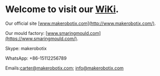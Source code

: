 # Welcome to visit our [WiKi](https://github.com/makerobotix/Robotics/wiki). 

Our official site [www.makerobotix.com](http://www.makerobotix.com/).

Our mould factory: [www.smaringmould.com](https://www.smaringmould.com/).

Skype: makerobotix

WhatsApp: +86-15112256789

Emails:carter@makerobotix.com; info@makerobotix.com
